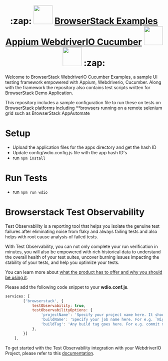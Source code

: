 <h1 align="center">   :zap: <img src="https://avatars.githubusercontent.com/u/1119453?s=200&v=4" width="60" height="60" > <a href="https://github.com/BrowserStackCE/browserstack-webdriverio-appium-cucumber">BrowserStack Examples Appium WebdriverIO Cucumber</a>  <img src="http://v4.webdriver.io/images/webdriverio.png" width="60" height="60" >
 <img src="https://cucumber.io/cucumber/media/images/logos/icons/cucumber-open-icon.svg" width="60" height="60" > :zap:</h1>


Welcome to BrowserStack WebdriverIO Cucumber Examples, a sample UI testing framework empowered with Appium, Webdriverio, Cucumber. Along with the framework the repository also contains test scripts written for BrowserStack Demo Application.

This repository includes a sample configuration file to run these on tests on BrowserStack platforms including **browsers running on a remote selenium grid such as BrowserStack AppAutomate

# Setup
 - Upload the application files for the apps directory and get the hash ID
 - Update config/wdio.config.js file with the app hash ID's
 - run `npm install`

# Run Tests
- run `npm run wdio`

# Browserstack Test Observability

Test Observability is a reporting tool that helps you isolate the genuine test failures after eliminating noise from flaky and always failing tests and also helps with root cause analysis of failed tests.

With Test Observability, you can not only complete your run verification in minutes, you will also be empowered with rich historical data to understand the overall health of your test suites, uncover burning issues impacting the stability of your tests, and help you optimize your tests. 

You can learn more about [what the product has to offer and why you should be using it](https://www.browserstack.com/docs/test-observability/overview/what-is-test-observability).

Please add the following code snippet to your **wdio.conf.js**.
```js
services: [
        ['browserstack', {
            testObservability: true,
            testObservabilityOptions: {
                'projectName': 'Specify your project name here. It should not be dynamic',
                'buildName': 'Specify your job name here. For e.g. `Nightly regression`. It should not be dynamic',
                'buildTag': 'Any build tag goes here. For e.g. commit message'
            },
        }]
    ],
```
To get started with the Test Observability integration with your WebdriverIO Project, please refer to this [documentation](https://www.browserstack.com/docs/test-observability/quick-start/webdriverio).